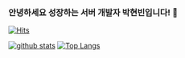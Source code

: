 ### 안녕하세요 성장하는 서버 개발자 박현빈입니다! 👋
[![Hits](https://hits.seeyoufarm.com/api/count/incr/badge.svg?url=https%3A%2F%2Fgithub.com%2Fwisebeanie)](https://hits.seeyoufarm.com)

<!--
**wisebeanie/wisebeanie** is a ✨ _special_ ✨ repository because its `README.md` (this file) appears on your GitHub profile.

Here are some ideas to get you started:

- 🔭 I’m currently working on ...
- 🌱 I’m currently learning ...
- 👯 I’m looking to collaborate on ...
- 🤔 I’m looking for help with ...
- 💬 Ask me about ...
- 📫 How to reach me: ...
- 😄 Pronouns: ...
- ⚡ Fun fact: ...
-->

[![github stats](https://github-readme-stats.vercel.app/api?username=wisebeanie&show_icons=true&hide_border=true)](https://github.com/wisebeanie)
[![Top Langs](https://github-readme-stats.vercel.app/api/top-langs/?username=wisebeanie&layout=compact)](https://github.com/wisebeanie)
